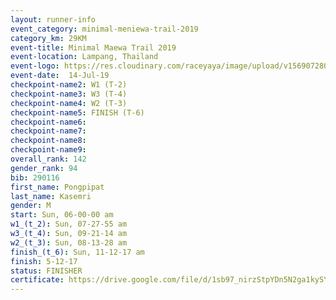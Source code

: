 ```yaml
---
layout: runner-info 
event_category: minimal-meniewa-trail-2019 
category_km: 29KM 
event-title: Minimal Maewa Trail 2019 
event-location: Lampang, Thailand 
event-logo: https://res.cloudinary.com/raceyaya/image/upload/v1569072805/logo/minimal-trail_ktnvsp.jpg 
event-date:  14-Jul-19 
checkpoint-name2: W1 (T-2) 
checkpoint-name3: W3 (T-4) 
checkpoint-name4: W2 (T-3) 
checkpoint-name5: FINISH (T-6) 
checkpoint-name6: 
checkpoint-name7: 
checkpoint-name8: 
checkpoint-name9: 
overall_rank: 142
gender_rank: 94
bib: 290116
first_name: Pongpipat
last_name: Kasemri
gender: M
start: Sun, 06-00-00 am
w1_(t_2): Sun, 07-27-55 am
w3_(t_4): Sun, 09-21-14 am
w2_(t_3): Sun, 08-13-28 am
finish_(t_6): Sun, 11-12-17 am
finish: 5-12-17
status: FINISHER
certificate: https://drive.google.com/file/d/1sb97_nirzStpYDn5N2ga1kySYK6lx1du/view?usp=sharing
---
```

